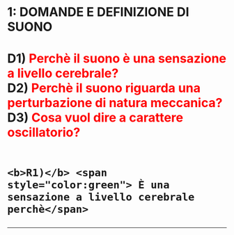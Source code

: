 
<h1><b>1: DOMANDE E DEFINIZIONE DI SUONO</b><h1>
<p>
	<b>D1)</b> <span style="color:red">Perchè il suono è una sensazione a livello cerebrale?</span><br>
	<b>D2)</b> <span style="color:red">Perchè il suono riguarda una perturbazione di natura meccanica?</span><br>
	<b>D3)</b> <span style="color:red">Cosa vuol dire a carattere oscillatorio?</span><br><br>

	<b>R1)</b> <span style="color:green"> È una sensazione a livello cerebrale perchè</span>
</p>

<b><hr /></b>	  